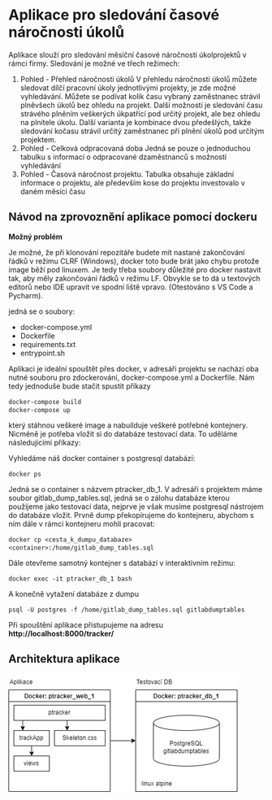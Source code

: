 # Aplikace pro sledování časové náročnosti úkolů

Aplikace slouží pro sledování měsíční časové náročnosti úkolprojektů v rámci firmy. Sledování je možné ve třech režimech:

1. Pohled - Přehled náročnosti úkolů
V přehledu náročnosti úkolů můžete sledovat dílčí pracovní úkoly jednotlivými projekty, je zde možné vyhledávání.
Můžete se podívat kolik času vybraný zaměstnanec strávil plněvšech úkolů bez ohledu na projekt. Další možností je sledování času strávého plněním veškerých úkpatřící pod určitý projekt, ale bez ohledu na plnitele úkolu. Další varianta je kombinace dvou předešlých, takže sledování kočasu strávil určitý zaměstnanec při plnění úkolů pod určitým projektem.
2. Pohled - Celková odpracovaná doba Jedná se pouze o jednoduchou tabulku s informací o odpracované dzaměstnanců s možností vyhledávání
3. Pohled - Časová náročnost projektu. Tabulka obsahuje základní informace o projektu, ale především kose do projektu investovalo v daném měsíci času

## Návod na zprovoznění aplikace pomocí dockeru

**Možný problém**

Je možné, že při klonování repozitáře budete mít nastané zakončování řádků v režimu CLRF (Windows), docker toto bude brát jako chybu protože image běží pod linuxem. Je tedy třeba soubory důležité pro docker nastavit tak, aby měly zakončování řádků v režimu LF. Obvykle se to dá u textových editorů nebo IDE upravit ve spodní liště vpravo. (Otestováno s VS Code a Pycharm).

jedná se o soubory:
- docker-compose.yml
- Dockerfile
- requirements.txt
- entrypoint.sh

Aplikaci je ideální spouštět přes docker, v adresáři projektu se nachází oba nutné souboru pro zdockerování, docker-compose.yml a Dockerfile. Nám tedy jednoduše bude stačit spustit příkazy

```
docker-compose build
docker-compose up
```
který stáhnou veškeré image a nabuilduje veškeré potřebné kontejnery. Nicméně je potřeba vložit si do databáze testovací data. To uděláme následujícími příkazy:

Vyhledáme náš docker container s postgresql databází:
```
docker ps
```
Jedná se o container s názvem ptracker_db_1.
V adresáři s projektem máme soubor gitlab_dump_tables.sql, jedná se o zálohu databáze kterou použijeme jako testovací data, nejprve je však musíme postgresql nástrojem do databáze vložit.
Prvně dump překopírujeme do kontejneru, abychom s ním dále v rámci kontejneru mohli pracovat:
```
docker cp <cesta_k_dumpu_databaze> <container>:/home/gitlab_dump_tables.sql
```
Dále otevřeme samotný kontejner s databází v interaktivním režimu:
```
docker exec -it ptracker_db_1 bash
```
A konečně vytažení databáze z dumpu
```
psql -U postgres -f /home/gitlab_dump_tables.sql gitlabdumptables
```
Při spouštění aplikace přistupujeme na adresu **http://localhost:8000/tracker/**

## Architektura aplikace
![alt text](/architektura.drawio.png)
